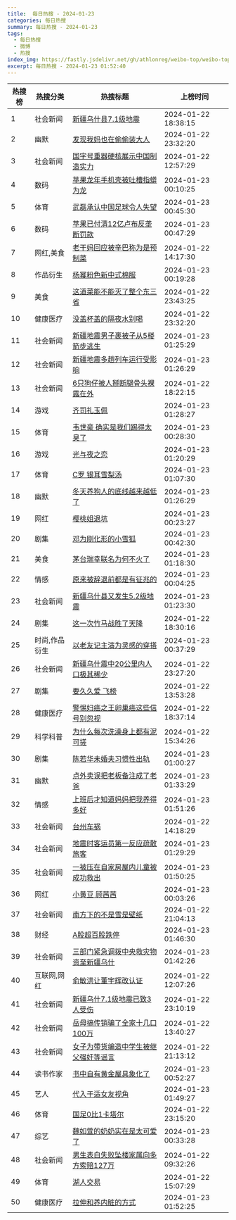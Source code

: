 ```yaml
---
title:  每日热搜 - 2024-01-23
categories: 每日热搜
summary: 每日热搜 - 2024-01-23
tags:
  - 每日热搜
  - 微博
  - 热搜
index_img: https://fastly.jsdelivr.net/gh/athlonreg/weibo-top/weibo-top.jpeg
excerpt: 每日热搜 - 2024-01-23 01:52:40
---
```


| 热搜榜 | 热搜分类 | 热搜标题 | 上榜时间 |
| --- | --- | --- | --- |
| 1 | 社会新闻 | [新疆乌什县7.1级地震](https://s.weibo.com/weibo%3Fq%3D%2523%E6%96%B0%E7%96%86%E4%B9%8C%E4%BB%80%E5%8E%BF7.1%E7%BA%A7%E5%9C%B0%E9%9C%87%2523) | 2024-01-22 18:38:15 | 
| 2 | 幽默 | [发现我妈也在偷偷装大人](https://s.weibo.com/weibo%3Fq%3D%2523%E5%8F%91%E7%8E%B0%E6%88%91%E5%A6%88%E4%B9%9F%E5%9C%A8%E5%81%B7%E5%81%B7%E8%A3%85%E5%A4%A7%E4%BA%BA%2523) | 2024-01-22 23:32:20 | 
| 3 | 社会新闻 | [国字号重器硬核展示中国制造实力](https://s.weibo.com/weibo%3Fq%3D%2523%E5%9B%BD%E5%AD%97%E5%8F%B7%E9%87%8D%E5%99%A8%E7%A1%AC%E6%A0%B8%E5%B1%95%E7%A4%BA%E4%B8%AD%E5%9B%BD%E5%88%B6%E9%80%A0%E5%AE%9E%E5%8A%9B%2523) | 2024-01-22 12:57:29 | 
| 4 | 数码 | [苹果龙年手机壳被吐槽指蟒为龙](https://s.weibo.com/weibo%3Fq%3D%2523%E8%8B%B9%E6%9E%9C%E9%BE%99%E5%B9%B4%E6%89%8B%E6%9C%BA%E5%A3%B3%E8%A2%AB%E5%90%90%E6%A7%BD%E6%8C%87%E8%9F%92%E4%B8%BA%E9%BE%99%2523) | 2024-01-23 00:10:25 | 
| 5 | 体育 | [武磊承认中国足球令人失望](https://s.weibo.com/weibo%3Fq%3D%2523%E6%AD%A6%E7%A3%8A%E6%89%BF%E8%AE%A4%E4%B8%AD%E5%9B%BD%E8%B6%B3%E7%90%83%E4%BB%A4%E4%BA%BA%E5%A4%B1%E6%9C%9B%2523) | 2024-01-23 00:45:30 | 
| 6 | 数码 | [苹果已付清12亿卢布反垄断罚款](https://s.weibo.com/weibo%3Fq%3D%2523%E8%8B%B9%E6%9E%9C%E5%B7%B2%E4%BB%98%E6%B8%8512%E4%BA%BF%E5%8D%A2%E5%B8%83%E5%8F%8D%E5%9E%84%E6%96%AD%E7%BD%9A%E6%AC%BE%2523) | 2024-01-23 00:47:29 | 
| 7 | 网红,美食 | [老干妈回应被辛巴称为是预制菜](https://s.weibo.com/weibo%3Fq%3D%2523%E8%80%81%E5%B9%B2%E5%A6%88%E5%9B%9E%E5%BA%94%E8%A2%AB%E8%BE%9B%E5%B7%B4%E7%A7%B0%E4%B8%BA%E6%98%AF%E9%A2%84%E5%88%B6%E8%8F%9C%2523) | 2024-01-22 14:17:30 | 
| 8 | 作品衍生 | [杨幂粉色新中式棉服](https://s.weibo.com/weibo%3Fq%3D%2523%E6%9D%A8%E5%B9%82%E7%B2%89%E8%89%B2%E6%96%B0%E4%B8%AD%E5%BC%8F%E6%A3%89%E6%9C%8D%2523) | 2024-01-23 00:19:28 | 
| 9 | 美食 | [这道菜能不能灭了整个东三省](https://s.weibo.com/weibo%3Fq%3D%2523%E8%BF%99%E9%81%93%E8%8F%9C%E8%83%BD%E4%B8%8D%E8%83%BD%E7%81%AD%E4%BA%86%E6%95%B4%E4%B8%AA%E4%B8%9C%E4%B8%89%E7%9C%81%2523) | 2024-01-22 23:43:25 | 
| 10 | 健康医疗 | [没盖杯盖的隔夜水别喝](https://s.weibo.com/weibo%3Fq%3D%2523%E6%B2%A1%E7%9B%96%E6%9D%AF%E7%9B%96%E7%9A%84%E9%9A%94%E5%A4%9C%E6%B0%B4%E5%88%AB%E5%96%9D%2523) | 2024-01-22 23:32:20 | 
| 11 | 社会新闻 | [新疆地震男子裹被子从5楼箭步逃生](https://s.weibo.com/weibo%3Fq%3D%2523%E6%96%B0%E7%96%86%E5%9C%B0%E9%9C%87%E7%94%B7%E5%AD%90%E8%A3%B9%E8%A2%AB%E5%AD%90%E4%BB%8E5%E6%A5%BC%E7%AE%AD%E6%AD%A5%E9%80%83%E7%94%9F%2523) | 2024-01-23 01:25:29 | 
| 12 | 社会新闻 | [新疆地震多趟列车运行受影响](https://s.weibo.com/weibo%3Fq%3D%2523%E6%96%B0%E7%96%86%E5%9C%B0%E9%9C%87%E5%A4%9A%E8%B6%9F%E5%88%97%E8%BD%A6%E8%BF%90%E8%A1%8C%E5%8F%97%E5%BD%B1%E5%93%8D%2523) | 2024-01-23 01:26:29 | 
| 13 | 社会新闻 | [6只狗仔被人掰断腿骨头裸露在外](https://s.weibo.com/weibo%3Fq%3D%25236%E5%8F%AA%E7%8B%97%E4%BB%94%E8%A2%AB%E4%BA%BA%E6%8E%B0%E6%96%AD%E8%85%BF%E9%AA%A8%E5%A4%B4%E8%A3%B8%E9%9C%B2%E5%9C%A8%E5%A4%96%2523) | 2024-01-22 18:22:15 | 
| 14 | 游戏 | [齐司礼玉佩](https://s.weibo.com/weibo%3Fq%3D%2523%E9%BD%90%E5%8F%B8%E7%A4%BC%E7%8E%89%E4%BD%A9%2523) | 2024-01-23 01:28:27 | 
| 15 | 体育 | [韦世豪 确实是我们踢得太臭了](https://s.weibo.com/weibo%3Fq%3D%2523%E9%9F%A6%E4%B8%96%E8%B1%AA%20%E7%A1%AE%E5%AE%9E%E6%98%AF%E6%88%91%E4%BB%AC%E8%B8%A2%E5%BE%97%E5%A4%AA%E8%87%AD%E4%BA%86%2523) | 2024-01-23 00:28:30 | 
| 16 | 游戏 | [光与夜之恋](https://s.weibo.com/weibo%3Fq%3D%2523%E5%85%89%E4%B8%8E%E5%A4%9C%E4%B9%8B%E6%81%8B%2523) | 2024-01-23 01:20:29 | 
| 17 | 体育 | [C罗 银耳雪梨汤](https://s.weibo.com/weibo%3Fq%3D%2523C%E7%BD%97%20%E9%93%B6%E8%80%B3%E9%9B%AA%E6%A2%A8%E6%B1%A4%2523) | 2024-01-23 01:07:30 | 
| 18 | 幽默 | [冬天养狗人的底线越来越低了](https://s.weibo.com/weibo%3Fq%3D%2523%E5%86%AC%E5%A4%A9%E5%85%BB%E7%8B%97%E4%BA%BA%E7%9A%84%E5%BA%95%E7%BA%BF%E8%B6%8A%E6%9D%A5%E8%B6%8A%E4%BD%8E%E4%BA%86%2523) | 2024-01-23 01:26:29 | 
| 19 | 网红 | [樱桃姐退坑](https://s.weibo.com/weibo%3Fq%3D%2523%E6%A8%B1%E6%A1%83%E5%A7%90%E9%80%80%E5%9D%91%2523) | 2024-01-23 00:23:27 | 
| 20 | 剧集 | [邓为刚化形的小雪狐](https://s.weibo.com/weibo%3Fq%3D%2523%E9%82%93%E4%B8%BA%E5%88%9A%E5%8C%96%E5%BD%A2%E7%9A%84%E5%B0%8F%E9%9B%AA%E7%8B%90%2523) | 2024-01-23 00:42:30 | 
| 21 | 美食 | [茅台瑞幸联名为何不火了](https://s.weibo.com/weibo%3Fq%3D%2523%E8%8C%85%E5%8F%B0%E7%91%9E%E5%B9%B8%E8%81%94%E5%90%8D%E4%B8%BA%E4%BD%95%E4%B8%8D%E7%81%AB%E4%BA%86%2523) | 2024-01-23 01:18:30 | 
| 22 | 情感 | [原来被辞退前都是有征兆的](https://s.weibo.com/weibo%3Fq%3D%2523%E5%8E%9F%E6%9D%A5%E8%A2%AB%E8%BE%9E%E9%80%80%E5%89%8D%E9%83%BD%E6%98%AF%E6%9C%89%E5%BE%81%E5%85%86%E7%9A%84%2523) | 2024-01-23 00:04:25 | 
| 23 | 社会新闻 | [新疆乌什县又发生5.2级地震](https://s.weibo.com/weibo%3Fq%3D%2523%E6%96%B0%E7%96%86%E4%B9%8C%E4%BB%80%E5%8E%BF%E5%8F%88%E5%8F%91%E7%94%9F5.2%E7%BA%A7%E5%9C%B0%E9%9C%87%2523) | 2024-01-23 01:23:30 | 
| 24 | 剧集 | [这一次竹马战胜了天降](https://s.weibo.com/weibo%3Fq%3D%2523%E8%BF%99%E4%B8%80%E6%AC%A1%E7%AB%B9%E9%A9%AC%E6%88%98%E8%83%9C%E4%BA%86%E5%A4%A9%E9%99%8D%2523) | 2024-01-22 18:30:16 | 
| 25 | 时尚,作品衍生 | [以老友记主演为灵感的穿搭](https://s.weibo.com/weibo%3Fq%3D%2523%E4%BB%A5%E8%80%81%E5%8F%8B%E8%AE%B0%E4%B8%BB%E6%BC%94%E4%B8%BA%E7%81%B5%E6%84%9F%E7%9A%84%E7%A9%BF%E6%90%AD%2523) | 2024-01-23 00:37:29 | 
| 26 | 社会新闻 | [新疆乌什震中20公里内人口极其稀少](https://s.weibo.com/weibo%3Fq%3D%2523%E6%96%B0%E7%96%86%E4%B9%8C%E4%BB%80%E9%9C%87%E4%B8%AD20%E5%85%AC%E9%87%8C%E5%86%85%E4%BA%BA%E5%8F%A3%E6%9E%81%E5%85%B6%E7%A8%80%E5%B0%91%2523) | 2024-01-22 23:27:20 | 
| 27 | 剧集 | [要久久爱 飞榜](https://s.weibo.com/weibo%3Fq%3D%2523%E8%A6%81%E4%B9%85%E4%B9%85%E7%88%B1%20%E9%A3%9E%E6%A6%9C%2523) | 2024-01-22 13:53:28 | 
| 28 | 健康医疗 | [警惕妇癌之王卵巢癌这些信号别忽视](https://s.weibo.com/weibo%3Fq%3D%2523%E8%AD%A6%E6%83%95%E5%A6%87%E7%99%8C%E4%B9%8B%E7%8E%8B%E5%8D%B5%E5%B7%A2%E7%99%8C%E8%BF%99%E4%BA%9B%E4%BF%A1%E5%8F%B7%E5%88%AB%E5%BF%BD%E8%A7%86%2523) | 2024-01-22 18:37:14 | 
| 29 | 科学科普 | [为什么每次洗澡身上都有泥可搓](https://s.weibo.com/weibo%3Fq%3D%2523%E4%B8%BA%E4%BB%80%E4%B9%88%E6%AF%8F%E6%AC%A1%E6%B4%97%E6%BE%A1%E8%BA%AB%E4%B8%8A%E9%83%BD%E6%9C%89%E6%B3%A5%E5%8F%AF%E6%90%93%2523) | 2024-01-22 15:34:26 | 
| 30 | 剧集 | [陈若华未婚夫习惯性出轨](https://s.weibo.com/weibo%3Fq%3D%2523%E9%99%88%E8%8B%A5%E5%8D%8E%E6%9C%AA%E5%A9%9A%E5%A4%AB%E4%B9%A0%E6%83%AF%E6%80%A7%E5%87%BA%E8%BD%A8%2523) | 2024-01-23 01:00:27 | 
| 31 | 幽默 | [点外卖误把老板备注成了老爸](https://s.weibo.com/weibo%3Fq%3D%2523%E7%82%B9%E5%A4%96%E5%8D%96%E8%AF%AF%E6%8A%8A%E8%80%81%E6%9D%BF%E5%A4%87%E6%B3%A8%E6%88%90%E4%BA%86%E8%80%81%E7%88%B8%2523) | 2024-01-23 01:33:29 | 
| 32 | 情感 | [上班后才知道妈妈把我养得多好](https://s.weibo.com/weibo%3Fq%3D%2523%E4%B8%8A%E7%8F%AD%E5%90%8E%E6%89%8D%E7%9F%A5%E9%81%93%E5%A6%88%E5%A6%88%E6%8A%8A%E6%88%91%E5%85%BB%E5%BE%97%E5%A4%9A%E5%A5%BD%2523) | 2024-01-23 01:51:26 | 
| 33 | 社会新闻 | [台州车祸](https://s.weibo.com/weibo%3Fq%3D%2523%E5%8F%B0%E5%B7%9E%E8%BD%A6%E7%A5%B8%2523) | 2024-01-22 14:18:29 | 
| 34 | 社会新闻 | [地震时客运员第一反应疏散旅客](https://s.weibo.com/weibo%3Fq%3D%2523%E5%9C%B0%E9%9C%87%E6%97%B6%E5%AE%A2%E8%BF%90%E5%91%98%E7%AC%AC%E4%B8%80%E5%8F%8D%E5%BA%94%E7%96%8F%E6%95%A3%E6%97%85%E5%AE%A2%2523) | 2024-01-23 01:29:29 | 
| 35 | 社会新闻 | [一被压在自家房屋内儿童被成功救出](https://s.weibo.com/weibo%3Fq%3D%2523%E4%B8%80%E8%A2%AB%E5%8E%8B%E5%9C%A8%E8%87%AA%E5%AE%B6%E6%88%BF%E5%B1%8B%E5%86%85%E5%84%BF%E7%AB%A5%E8%A2%AB%E6%88%90%E5%8A%9F%E6%95%91%E5%87%BA%2523) | 2024-01-23 01:50:25 | 
| 36 | 网红 | [小黄豆 顾茜茜](https://s.weibo.com/weibo%3Fq%3D%2523%E5%B0%8F%E9%BB%84%E8%B1%86%20%E9%A1%BE%E8%8C%9C%E8%8C%9C%2523) | 2024-01-23 00:03:26 | 
| 37 | 社会新闻 | [南方下的不是雪是壁纸](https://s.weibo.com/weibo%3Fq%3D%2523%E5%8D%97%E6%96%B9%E4%B8%8B%E7%9A%84%E4%B8%8D%E6%98%AF%E9%9B%AA%E6%98%AF%E5%A3%81%E7%BA%B8%2523) | 2024-01-22 21:04:13 | 
| 38 | 财经 | [A股超百股跌停](https://s.weibo.com/weibo%3Fq%3D%2523A%E8%82%A1%E8%B6%85%E7%99%BE%E8%82%A1%E8%B7%8C%E5%81%9C%2523) | 2024-01-23 01:46:30 | 
| 39 | 社会新闻 | [三部门紧急调拨中央救灾物资至新疆乌什](https://s.weibo.com/weibo%3Fq%3D%2523%E4%B8%89%E9%83%A8%E9%97%A8%E7%B4%A7%E6%80%A5%E8%B0%83%E6%8B%A8%E4%B8%AD%E5%A4%AE%E6%95%91%E7%81%BE%E7%89%A9%E8%B5%84%E8%87%B3%E6%96%B0%E7%96%86%E4%B9%8C%E4%BB%80%2523) | 2024-01-23 01:42:26 | 
| 40 | 互联网,网红 | [俞敏洪让董宇辉改认证](https://s.weibo.com/weibo%3Fq%3D%2523%E4%BF%9E%E6%95%8F%E6%B4%AA%E8%AE%A9%E8%91%A3%E5%AE%87%E8%BE%89%E6%94%B9%E8%AE%A4%E8%AF%81%2523) | 2024-01-22 12:07:26 | 
| 41 | 社会新闻 | [新疆乌什7.1级地震已致3人受伤](https://s.weibo.com/weibo%3Fq%3D%2523%E6%96%B0%E7%96%86%E4%B9%8C%E4%BB%807.1%E7%BA%A7%E5%9C%B0%E9%9C%87%E5%B7%B2%E8%87%B43%E4%BA%BA%E5%8F%97%E4%BC%A4%2523) | 2024-01-22 23:10:19 | 
| 42 | 社会新闻 | [岳母搞传销骗了全家十几口100万](https://s.weibo.com/weibo%3Fq%3D%2523%E5%B2%B3%E6%AF%8D%E6%90%9E%E4%BC%A0%E9%94%80%E9%AA%97%E4%BA%86%E5%85%A8%E5%AE%B6%E5%8D%81%E5%87%A0%E5%8F%A3100%E4%B8%87%2523) | 2024-01-22 13:40:27 | 
| 43 | 社会新闻 | [女子为带货编造中学生被继父强奸等谣言](https://s.weibo.com/weibo%3Fq%3D%2523%E5%A5%B3%E5%AD%90%E4%B8%BA%E5%B8%A6%E8%B4%A7%E7%BC%96%E9%80%A0%E4%B8%AD%E5%AD%A6%E7%94%9F%E8%A2%AB%E7%BB%A7%E7%88%B6%E5%BC%BA%E5%A5%B8%E7%AD%89%E8%B0%A3%E8%A8%80%2523) | 2024-01-22 21:13:12 | 
| 44 | 读书作家 | [书中自有黄金屋具象化了](https://s.weibo.com/weibo%3Fq%3D%2523%E4%B9%A6%E4%B8%AD%E8%87%AA%E6%9C%89%E9%BB%84%E9%87%91%E5%B1%8B%E5%85%B7%E8%B1%A1%E5%8C%96%E4%BA%86%2523) | 2024-01-23 00:52:27 | 
| 45 | 艺人 | [代入于适女友视角](https://s.weibo.com/weibo%3Fq%3D%2523%E4%BB%A3%E5%85%A5%E4%BA%8E%E9%80%82%E5%A5%B3%E5%8F%8B%E8%A7%86%E8%A7%92%2523) | 2024-01-23 01:49:27 | 
| 46 | 体育 | [国足0比1卡塔尔](https://s.weibo.com/weibo%3Fq%3D%2523%E5%9B%BD%E8%B6%B30%E6%AF%941%E5%8D%A1%E5%A1%94%E5%B0%94%2523) | 2024-01-22 23:15:20 | 
| 47 | 综艺 | [魏如萱的奶奶实在是太可爱了](https://s.weibo.com/weibo%3Fq%3D%2523%E9%AD%8F%E5%A6%82%E8%90%B1%E7%9A%84%E5%A5%B6%E5%A5%B6%E5%AE%9E%E5%9C%A8%E6%98%AF%E5%A4%AA%E5%8F%AF%E7%88%B1%E4%BA%86%2523) | 2024-01-23 00:33:28 | 
| 48 | 社会新闻 | [男生表白失败坠楼家属向多方索赔127万](https://s.weibo.com/weibo%3Fq%3D%2523%E7%94%B7%E7%94%9F%E8%A1%A8%E7%99%BD%E5%A4%B1%E8%B4%A5%E5%9D%A0%E6%A5%BC%E5%AE%B6%E5%B1%9E%E5%90%91%E5%A4%9A%E6%96%B9%E7%B4%A2%E8%B5%94127%E4%B8%87%2523) | 2024-01-22 09:32:26 | 
| 49 | 体育 | [湖人交易](https://s.weibo.com/weibo%3Fq%3D%2523%E6%B9%96%E4%BA%BA%E4%BA%A4%E6%98%93%2523) | 2024-01-22 15:07:29 | 
| 50 | 健康医疗 | [拉伸和养内脏的方式](https://s.weibo.com/weibo%3Fq%3D%2523%E6%8B%89%E4%BC%B8%E5%92%8C%E5%85%BB%E5%86%85%E8%84%8F%E7%9A%84%E6%96%B9%E5%BC%8F%2523) | 2024-01-23 01:52:25 | 
